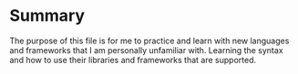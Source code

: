 # Summary
The purpose of this file is for me to practice and learn with new languages and frameworks that I am personally unfamiliar with. Learning the syntax and how to use their libraries and frameworks that are supported.